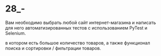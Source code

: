 # 28_-
Вам необходимо выбрать любой сайт интернет-магазина и написать для него автоматизированных тестов с использованием PyTest и Selenium.

в котором есть большое количество товаров, а также функционал поиска и сортировки / фильтрации товаров.
